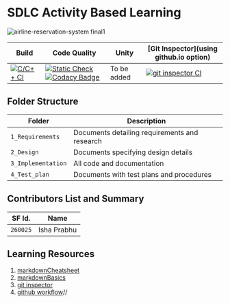 # SDLC Activity Based Learning

![airline-reservation-system final1](https://user-images.githubusercontent.com/67497698/114267685-c59a8f00-9a1a-11eb-9fd3-a21bff955fd8.jpg)


Build | Code Quality | Unity | [Git Inspector](using github.io option)
|---------|--------------|-----------|------------------
[![C/C++ CI](https://github.com/IshaPrabhu-260025/MiniProject-C/actions/workflows/c-build.yml/badge.svg)](https://github.com/IshaPrabhu-260025/MiniProject-C/actions/workflows/c-build.yml)|[![Static Check](https://github.com/IshaPrabhu-260025/MiniProject-C/actions/workflows/cppcheck.yml/badge.svg)](https://github.com/IshaPrabhu-260025/MiniProject-C/actions/workflows/cppcheck.yml)  [![Codacy Badge](https://app.codacy.com/project/badge/Grade/21c5cae1b5844158b9eb3d4c80125c89)](https://app.codacy.com/gh/IshaPrabhu-260025/MiniProject-C/dashboard?branch=main=Badge_Grade) | To be added| [![git inspector CI](https://github.com/IshaPrabhu-260025/MiniProject-C/actions/workflows/gitinspector.yml/badge.svg)](https://github.com/IshaPrabhu-260025/MiniProject-C/actions/workflows/gitinspector.yml)

 

## Folder Structure
Folder             | Description
-------------------| -----------------------------------------
`1_Requirements`   | Documents detailing requirements and research
`2_Design`         | Documents specifying design details
`3_Implementation` | All code and documentation
`4_Test_plan`      | Documents with test plans and procedures

## Contributors List and Summary

SF Id. |  Name   |     
-------|---------|
`260025` | Isha Prabhu  |      
   



## Learning Resources
1. [markdownCheatsheet](https://github.com/adam-p/markdown-here/wiki/Markdown-Cheatsheet)
2. [markdownBasics](https://guides.github.com/features/mastering-markdown/)
3. [git inspector](https://github.com/ejwa/gitinspector.git)
4. [github workflow](https://docs.github.com/en/actions/learn-github-action)//

